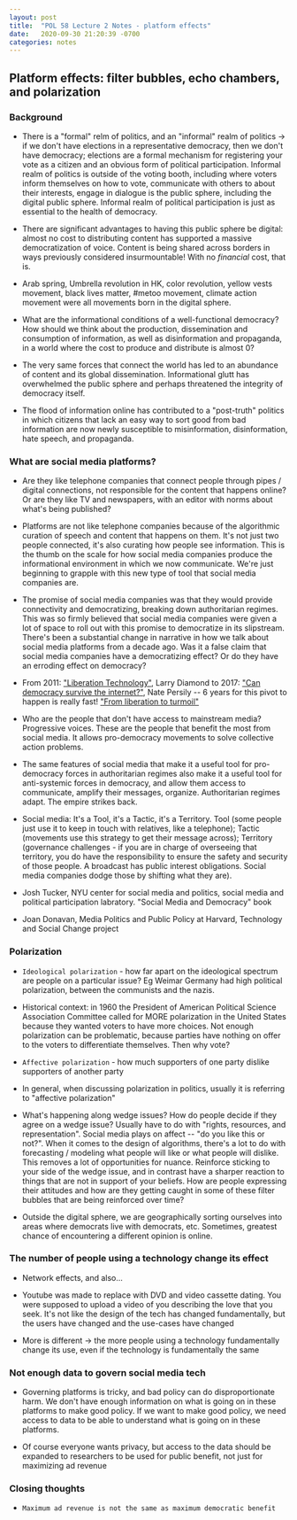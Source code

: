 ```yaml
---
layout: post
title:  "POL 58 Lecture 2 Notes - platform effects"
date:   2020-09-30 21:20:39 -0700
categories: notes
---
```


## Platform effects: filter bubbles, echo chambers, and polarization

### Background

- There is a "formal" relm of politics, and an "informal" realm of politics -> if we don't have elections in a representative democracy, then we don't have democracy; elections are a formal mechanism for registering your vote as a citizen and an obvious form of political participation.  Informal realm of politics is outside of the voting booth, including where voters inform themselves on how to vote, communicate with others to about their interests, engage in dialogue is the public sphere, including the digital public sphere. Informal realm of political participation is just as essential to the health of democracy.

- There are significant advantages to having this public sphere be digital: almost no cost to distributing content has supported a massive democratization of voice. Content is being shared across borders in ways previously considered insurmountable! With no *financial* cost, that is. 

- Arab spring, Umbrella revolution in HK, color revolution, yellow vests movement, black lives matter, #metoo movement, climate action movement were all movements born in the digital sphere.

- What are the informational conditions of a well-functional democracy? How should we think about the production, dissemination and consumption of information, as well as disinformation and propaganda, in a world where the cost to produce and distribute is almost 0?

- The very same forces that connect the world has led to an abundance of content and its global dissemination. Informational glutt has overwhelmed the public sphere and perhaps threatened the integrity of democracy itself.

- The flood of information online has contributed to a "post-truth" politics in which citizens that lack an easy way to sort good from bad information are now newly susceptible to misinformation, disinformation, hate speech, and propaganda.

### What are social media platforms?

- Are they like telephone companies that connect people through pipes / digital connections, not responsible for the content that happens online? Or are they like TV and newspapers, with an editor with norms about what's being published?

- Platforms are not like telephone companies because of the algorithmic curation of speech and content that happens on them. It's not just two people connected, it's also curating how people see information. This is the thumb on the scale for how social media companies produce the informational environment in which we now communicate. We're just beginning to grapple with this new type of tool that social media companies are.

- The promise of social media companies was that they would provide connectivity and democratizing, breaking down authoritarian regimes. This was so firmly believed that social media companies were given a lot of space to roll out with this promise to democratize in its slipstream. There's been a substantial change in narrative in how we talk about social media platforms from a decade ago. Was it a false claim that social media companies have a democratizing effect? Or do they have an erroding effect on democracy?

- From 2011: ["Liberation Technology"][liberation technology], Larry Diamond to 2017: ["Can democracy survive the internet?"][can democracy survive the internet], Nate Persily -- 6 years for this pivot to happen is really fast! ["From liberation to turmoil"][liberation to turmoil]

- Who are the people that don't have access to mainstream media? Progressive voices. These are the people that benefit the most from social media. It allows pro-democracy movements to solve collective action problems.

- The same features of social media that make it a useful tool for pro-democracy forces in authoritarian regimes also make it a useful tool for anti-systemic forces in democracy, and allow them access to communicate, amplify their messages, organize. Authoritarian regimes adapt. The empire strikes back.

- Social media: It's a Tool, it's a Tactic, it's a Territory. Tool (some people just use it to keep in touch with relatives, like a telephone); Tactic (movements use this strategy to get their message across); Territory (governance challenges - if you are in charge of overseeing that territory, you do have the responsibility to ensure the safety and security of those people. A broadcast has public interest obligations. Social media companies dodge those by shifting what they are).

- Josh Tucker, NYU center for social media and politics, social media and political participation labratory. "Social Media and Democracy" book

- Joan Donavan, Media Politics and Public Policy at Harvard, Technology and Social Change project

### Polarization

- `Ideological polarization` - how far apart on the ideological spectrum are people on a particular issue? Eg Weimar Germany had high political polarization, between the communists and the nazis.

- Historical context: in 1960 the President of American Political Science Association Committee called for MORE polarization in the United States because they wanted voters to have more choices. Not enough polarization can be problematic, because parties have nothing on offer to the voters to differentiate themselves. Then why vote?

- `Affective polarization` - how much supporters of one party dislike supporters of another party

- In general, when discussing polarization in politics, usually it is referring to "affective polarization"

- What's happening along wedge issues? How do people decide if they agree on a wedge issue? Usually have to do with "rights, resources, and representation". Social media plays on affect -- "do you like this or not?". When it comes to the design of algorithms, there's a lot to do with forecasting / modeling what people will like or what people will dislike. This removes a lot of opportunities for nuance. Reinforce sticking to your side of the wedge issue, and in contrast have a sharper reaction to things that are not in support of your beliefs. How are people expressing their attitudes and how are they getting caught in some of these filter bubbles that are being reinforced over time?

- Outside the digital sphere, we are geographically sorting ourselves into areas where democrats live with democrats, etc. Sometimes, greatest chance of encountering a different opinion is online.


### The number of people using a technology change its effect

- Network effects, and also...

- Youtube was made to replace with DVD and video cassette dating. You were supposed to upload a video of you describing the love that you seek. It's not like the design of the tech has changed fundamentally, but the users have changed and the use-cases have changed

- More is different -> the more people using a technology fundamentally change its use, even if the technology is fundamentally the same

### Not enough data to govern social media tech

- Governing platforms is tricky, and bad policy can do disproportionate harm. We don't have enough information on what is going on in these platforms to make good policy. If we want to make good policy, we need access to data to be able to understand what is going on in these platforms.

- Of course everyone wants privacy, but access to the data should be expanded to researchers to be used for public benefit, not just for maximizing ad revenue

### Closing thoughts
- `Maximum ad revenue is not the same as maximum democratic benefit`

[pol 58]: https://continuingstudies.stanford.edu/courses/liberal-arts-and-sciences/technology-and-the-2020-election-how-silicon-valley-technologies-impact-our-elections-and-shape-our-democracy/20201_POL-58
[liberation technology]: https://www.journalofdemocracy.org/articles/liberation-technology/
[liberation to turmoil]: https://www.journalofdemocracy.org/articles/from-liberation-to-turmoil-social-media-and-democracy/
[can democracy survive the internet]: https://law.stanford.edu/publications/can-democracy-survive-the-internet/